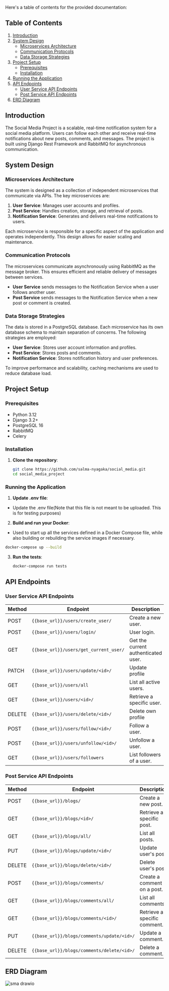 Here's a table of contents for the provided documentation:

## Table of Contents

1. [Introduction](#introduction)
2. [System Design](#system-design)
   - [Microservices Architecture](#microservices-architecture)
   - [Communication Protocols](#communication-protocols)
   - [Data Storage Strategies](#data-storage-strategies)
3. [Project Setup](#project-setup)
   - [Prerequisites](#prerequisites)
   - [Installation](#installation)
4. [Running the Application](#running-the-application)
5. [API Endpoints](#api-endpoints)
   - [User Service API Endpoints](#user-service-api-endpoints)
   - [Post Service API Endpoints](#post-service-api-endpoints)
6. [ERD Diagram](#erd-diagram)


## Introduction

The Social Media Project is a scalable, real-time notification system for a social media platform. Users can follow each other and receive real-time notifications about new posts, comments, and messages. The project is built using Django Rest Framework and RabbitMQ for asynchronous communication.

## System Design

### Microservices Architecture

The system is designed as a collection of independent microservices that communicate via APIs. The key microservices are:

1. **User Service**: Manages user accounts and profiles.
2. **Post Service**: Handles creation, storage, and retrieval of posts.
3. **Notification Service**: Generates and delivers real-time notifications to users.

Each microservice is responsible for a specific aspect of the application and operates independently. This design allows for easier scaling and maintenance.

### Communication Protocols

The microservices communicate asynchronously using RabbitMQ as the message broker. This ensures efficient and reliable delivery of messages between services.

- **User Service** sends messages to the Notification Service when a user follows another user.
- **Post Service** sends messages to the Notification Service when a new post or comment is created.

### Data Storage Strategies

The data is stored in a PostgreSQL database. Each microservice has its own database schema to maintain separation of concerns. The following strategies are employed:

- **User Service**: Stores user account information and profiles.
- **Post Service**: Stores posts and comments.
- **Notification Service**: Stores notification history and user preferences.

To improve performance and scalability, caching mechanisms are used to reduce database load.

## Project Setup

### Prerequisites

- Python 3.12
- Django 3.2+
- PostgreSQL 16
- RabbitMQ
- Celery

### Installation

1. **Clone the repository**:
   ```bash
   git clone https://github.com/salma-nyagaka/social_media.git
   cd social_media_project
   ```

### Running the Application
1.  **Update .env file**:
   - Update the .env file(Note that this file is not meant to be uploaded. This is for testing purposes) 

2.  **Build and run your Docker**:
   - Used to start up all the services defined in a Docker Compose file, while also building or rebuilding the service images if necessary.
   ```bash
   docker-compose up --build
   ```


3. **Run the tests**:
   ```bash
   docker-compose run tests
   ```

## API Endpoints
### User Service API Endpoints

| Method | Endpoint                          | Description                             |
|--------|-----------------------------------|-----------------------------------------|
| POST   | `{{base_url}}/users/create_user/` | Create a new user.                      |
| POST   | `{{base_url}}/users/login/`       | User login.                             |
| GET    | `{{base_url}}/users/get_current_user/` | Get the current authenticated user.     |
| PATCH  | `{{base_url}}/users/update/<id>/` | Update profile                 |
| GET    | `{{base_url}}/users/all`          | List all active users.                  |
| GET    | `{{base_url}}/users/<id>/`        | Retrieve a specific user.               |
| DELETE | `{{base_url}}/users/delete/<id>/` | Delete own profile               |
| POST   | `{{base_url}}/users/follow/<id>/` | Follow a user.                          |
| POST   | `{{base_url}}/users/unfollow/<id>/` | Unfollow a user.                        |
| GET    | `{{base_url}}/users/followers` | List followers of a user.               |


### Post Service API Endpoints

| Method | Endpoint                          | Description                             |
|--------|-----------------------------------|-----------------------------------------|
| POST   | `{{base_url}}/blogs/`             | Create a new post.                      |
| GET    | `{{base_url}}/blogs/<id>/`        | Retrieve a specific post.               |
| GET    | `{{base_url}}/blogs/all/`         | List all posts.                         |
| PUT    | `{{base_url}}/blogs/update/<id>/` | Update user's post.                 |
| DELETE | `{{base_url}}/blogs/delete/<id>/` | Delete user's post.                 |
| POST   | `{{base_url}}/blogs/comments/`    | Create a comment on a post.             |
| GET    | `{{base_url}}/blogs/comments/all/` | List all comments.                      |
| GET    | `{{base_url}}/blogs/comments/<id>/` | Retrieve a specific comment.            |
| PUT    | `{{base_url}}/blogs/comments/update/<id>/` | Update a  comment.              |
| DELETE | `{{base_url}}/blogs/comments/delete/<id>/` | Delete a comment.              |

## ERD Diagram
![sma drawio](https://github.com/salma-nyagaka/social_media/assets/36000749/8a39bb70-0dd4-4f99-9ad1-005b2d0b7a34)

